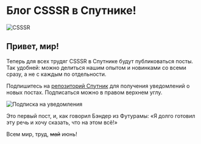 # Блог CSSSR в Спутнике!
![CSSSR](https://avatars3.githubusercontent.com/u/5882285)

## Привет, мир!


Теперь для всех трудяг CSSSR в Спутнике будут публиковаться посты. Так удобней: можно делиться нашим опытом и новинками  со всеми сразу, а не с каждым по отдельности.


Подпишитесь на [репозиторий Спутник](https://github.com/CSSSR/sputnik/) для получения уведомлений о новых постах. Подписаться можно в правом верхнем углу.

![Подписка на уведомления](http://i.imgur.com/msbyoCd.png)


Это первый пост, и, как говорил Бэндер из Футурамы: «Я долго готовил эту речь и хочу сказать, что на этом всё!»


Всем мир, труд, ~~май~~ июнь!

